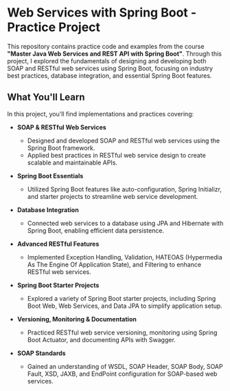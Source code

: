 # Web Services with Spring Boot - Practice Project

This repository contains practice code and examples from the course **"Master Java Web Services and REST API with Spring Boot"**. Through this project, I explored the fundamentals of designing and developing both SOAP and RESTful web services using Spring Boot, focusing on industry best practices, database integration, and essential Spring Boot features.

## What You'll Learn

In this project, you'll find implementations and practices covering:

- **SOAP & RESTful Web Services**  
  - Designed and developed SOAP and RESTful web services using the Spring Boot framework.
  - Applied best practices in RESTful web service design to create scalable and maintainable APIs.

- **Spring Boot Essentials**  
  - Utilized Spring Boot features like auto-configuration, Spring Initializr, and starter projects to streamline web service development.

- **Database Integration**  
  - Connected web services to a database using JPA and Hibernate with Spring Boot, enabling efficient data persistence.

- **Advanced RESTful Features**  
  - Implemented Exception Handling, Validation, HATEOAS (Hypermedia As The Engine Of Application State), and Filtering to enhance RESTful web services.

- **Spring Boot Starter Projects**  
  - Explored a variety of Spring Boot starter projects, including Spring Boot Web, Web Services, and Data JPA to simplify application setup.

- **Versioning, Monitoring & Documentation**  
  - Practiced RESTful web service versioning, monitoring using Spring Boot Actuator, and documenting APIs with Swagger.

- **SOAP Standards**  
  - Gained an understanding of WSDL, SOAP Header, SOAP Body, SOAP Fault, XSD, JAXB, and EndPoint configuration for SOAP-based web services.


